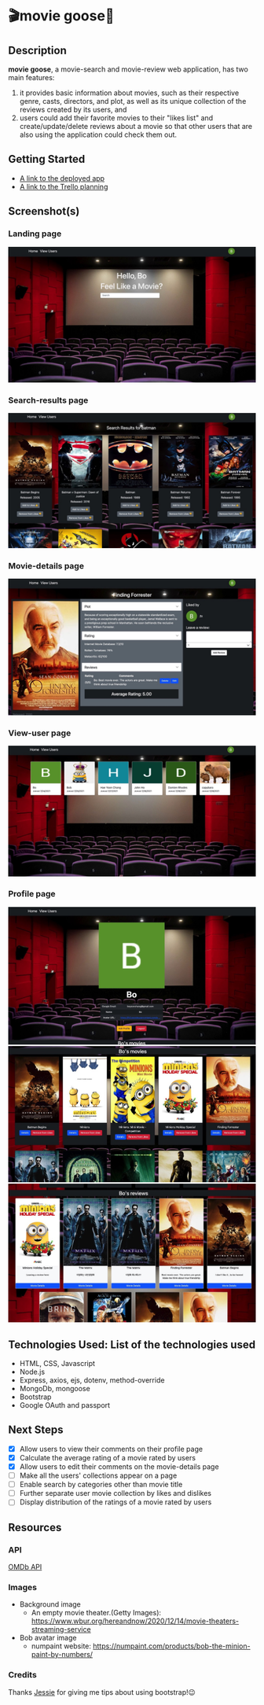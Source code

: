 # 🎬movie goose🐥

## Description

**movie goose**, a movie-search and movie-review web application, has two main features: 
1) it provides basic information about movies, such as their respective genre, casts, directors, and plot, as well as its unique collection of the reviews created by its users, and
2) users could add their favorite movies to their "likes list" and create/update/delete reviews about a movie so that other users that are also using the application could check them out. 


## Getting Started
- [A link to the deployed app](https://movie-goose.herokuapp.com)
- [A link to the Trello planning](https://trello.com/b/dnfntKkm/unit2-project)

## Screenshot(s)

### Landing page
![](/images/landing_page.jpeg)

### Search-results page
![](/images/search_results.jpeg)

### Movie-details page
![](/images/movie_details.jpeg)

### View-user page
![](/images/users.jpeg)

### Profile page
![](/images/profile0.jpeg)
![](/images/profile1.jpeg)
![](/images/profile2.jpeg)


## Technologies Used: List of the technologies used
- HTML, CSS, Javascript
- Node.js
- Express, axios, ejs, dotenv, method-override
- MongoDb, mongoose
- Bootstrap
- Google OAuth and passport 


## Next Steps
- [X] Allow users to view their comments on their profile page
- [X] Calculate the average rating of a movie rated by users
- [X] Allow users to edit their comments on the movie-details page
- [ ] Make all the users' collections appear on a page
- [ ] Enable search by categories other than movie title
- [ ] Further separate user movie collection by likes and dislikes
- [ ] Display distribution of the ratings of a movie rated by users

## Resources
### API

[OMDb API](https://www.omdbapi.com/)

### Images
- Background image
  - An empty movie theater.(Getty Images): https://www.wbur.org/hereandnow/2020/12/14/movie-theaters-streaming-service 
- Bob avatar image
  - numpaint website: https://numpaint.com/products/bob-the-minion-paint-by-numbers/

### Credits

Thanks [Jessie](https://github.com/jessq1) for giving me tips about using bootstrap!😉